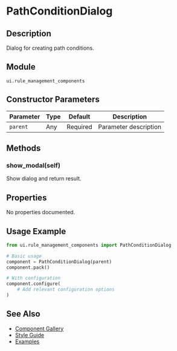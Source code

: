 # PathConditionDialog

## Description
Dialog for creating path conditions.

## Module
`ui.rule_management_components`

## Constructor Parameters
| Parameter | Type | Default | Description |
|-----------|------|---------|-------------|
| `parent` | Any | Required | Parameter description |

## Methods
### show_modal(self)
Show dialog and return result.


## Properties
No properties documented.

## Usage Example

```python
from ui.rule_management_components import PathConditionDialog

# Basic usage
component = PathConditionDialog(parent)
component.pack()

# With configuration
component.configure(
    # Add relevant configuration options
)
```

## See Also
- [Component Gallery](../gallery.md)
- [Style Guide](../style-guide/README.md)
- [Examples](../examples/pathconditiondialog.py)
